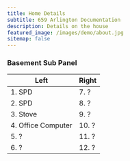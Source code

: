```yaml
---
title: Home Details
subtitle: 659 Arlington Documentation   
description: Details on the house
featured_image: /images/demo/about.jpg
sitemap: false
---
```


### Basement Sub Panel

| Left                | Right     | 
|---------------------|-----------|
| 1. SPD              | 7. ?      | 
| 2. SPD              | 8. ?      |
| 3. Stove            | 9. ?      |
| 4. Office Computer  | 10. ?     |
| 5. ?                | 11. ?     |
| 6. ?                | 12. ?     |
